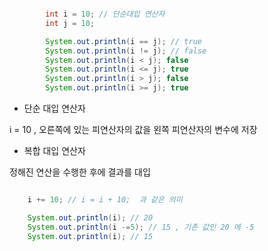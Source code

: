 ```java

        int i = 10; // 단순대입 연산자
        int j = 10;

        System.out.println(i == j); // true
        System.out.println(i != j); // false
        System.out.println(i < j); false
        System.out.println(i <= j); true
        System.out.println(i > j); false
        System.out.println(i >= j); true

```

- 단순 대입 연산자

i = 10 , 오른쪽에 있는 피연산자의 값을 왼쪽 피연산자의 변수에 저장

- 복합 대입 연산자

정해진 연산을 수행한 후에 결과를 대입


```java

    i += 10; // i = i + 10;  과 같은 의미 

    System.out.println(i); // 20
    System.out.println(i -=5); // 15 , 기존 값인 20 에 -5 
    System.out.println(i); // 15

```
